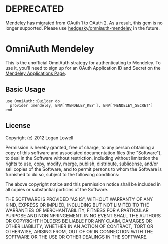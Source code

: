 # DEPRECATED

Mendeley has migrated from OAuth 1 to OAuth 2. As a result, this gem is no longer supported. Please use [hedgesky/omniauth-mendeley](https://github.com/hedgesky/omniauth-mendeley) in the future.

# OmniAuth Mendeley

This is the unofficial OmniAuth strategy for authenticating to Mendeley. To
use it, you'll need to sign up for an OAuth Application ID and Secret
on the [Mendeley Applications Page](https://dev.mendeley.com/applications/register/).

## Basic Usage

    use OmniAuth::Builder do
      provider :mendeley, ENV['MENDELEY_KEY'], ENV['MENDELEY_SECRET']
    end

## License

Copyright (c) 2012 Logan Lowell

Permission is hereby granted, free of charge, to any person obtaining a copy of this software and associated documentation files (the "Software"), to deal in the Software without restriction, including without limitation the rights to use, copy, modify, merge, publish, distribute, sublicense, and/or sell copies of the Software, and to permit persons to whom the Software is furnished to do so, subject to the following conditions:

The above copyright notice and this permission notice shall be included in all copies or substantial portions of the Software.

THE SOFTWARE IS PROVIDED "AS IS", WITHOUT WARRANTY OF ANY KIND, EXPRESS OR IMPLIED, INCLUDING BUT NOT LIMITED TO THE WARRANTIES OF MERCHANTABILITY, FITNESS FOR A PARTICULAR PURPOSE AND NONINFRINGEMENT. IN NO EVENT SHALL THE AUTHORS OR COPYRIGHT HOLDERS BE LIABLE FOR ANY CLAIM, DAMAGES OR OTHER LIABILITY, WHETHER IN AN ACTION OF CONTRACT, TORT OR OTHERWISE, ARISING FROM, OUT OF OR IN CONNECTION WITH THE SOFTWARE OR THE USE OR OTHER DEALINGS IN THE SOFTWARE.
